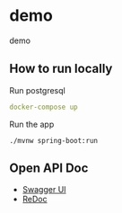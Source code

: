 # demo
demo

## How to run locally

Run postgresql

```yaml
docker-compose up
```

Run the app

```
./mvnw spring-boot:run
```

## Open API Doc

* [Swagger UI](https://petstore.swagger.io/?url=https://raw.githubusercontent.com/spring-socks/demo/main/src/main/resources/static/openapi/doc.yml)
* [ReDoc](https://redocly.github.io/redoc/?url=https://raw.githubusercontent.com/spring-socks/demo/main/src/main/resources/static/openapi/doc.yml)